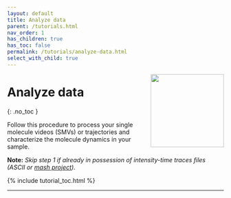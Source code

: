 ```yaml
---
layout: default
title: Analyze data
parent: /tutorials.html
nav_order: 1
has_children: true
has_toc: false
permalink: /tutorials/analyze-data.html
select_with_child: true
---
```


<img src="../assets/images/logos/logo-tutorials_400px.png" width="170" style="float:right; margin-left: 15px;"/>

# Analyze data
{: .no_toc }

Follow this procedure to process your single molecule videos (SMVs) or trajectories and characterize the molecule dynamics in your sample.

**Note:** *Skip step 1 if already in possession of intensity-time traces files (ASCII or 
[mash project](../../output-files/mash-mash-project)).*

{% include tutorial_toc.html %}

---